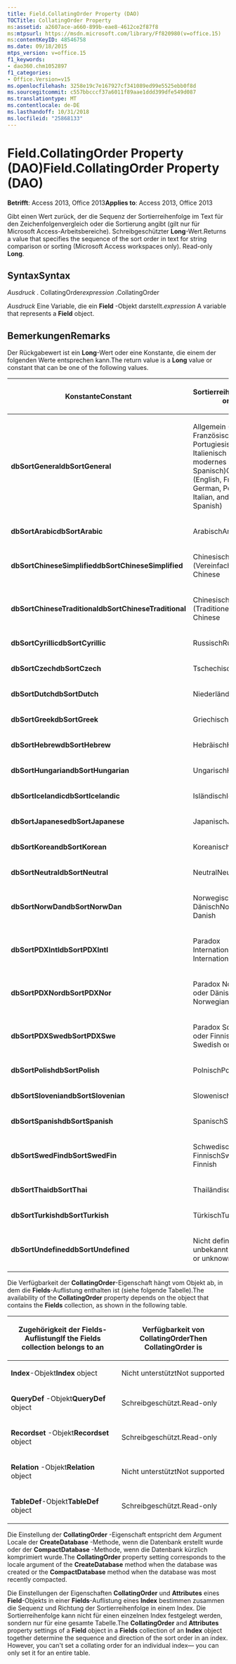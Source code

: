 ```yaml
---
title: Field.CollatingOrder Property (DAO)
TOCTitle: CollatingOrder Property
ms:assetid: a2607ace-a660-899b-eae8-4612ce2f87f8
ms:mtpsurl: https://msdn.microsoft.com/library/Ff820980(v=office.15)
ms:contentKeyID: 48546758
ms.date: 09/18/2015
mtps_version: v=office.15
f1_keywords:
- dao360.chm1052897
f1_categories:
- Office.Version=v15
ms.openlocfilehash: 3258e19c7e167927cf341089ed99e5525ebb0f8d
ms.sourcegitcommit: c557bbcccf37a6011f89aae1ddd399dfe549d087
ms.translationtype: MT
ms.contentlocale: de-DE
ms.lasthandoff: 10/31/2018
ms.locfileid: "25868133"
---
```

# <a name="fieldcollatingorder-property-dao"></a><span data-ttu-id="51d5e-102">Field.CollatingOrder Property (DAO)</span><span class="sxs-lookup"><span data-stu-id="51d5e-102">Field.CollatingOrder Property (DAO)</span></span>


<span data-ttu-id="51d5e-103">**Betrifft**: Access 2013, Office 2013</span><span class="sxs-lookup"><span data-stu-id="51d5e-103">**Applies to**: Access 2013, Office 2013</span></span>

<span data-ttu-id="51d5e-p101">Gibt einen Wert zurück, der die Sequenz der Sortierreihenfolge im Text für den Zeichenfolgenvergleich oder die Sortierung angibt (gilt nur für Microsoft Access-Arbeitsbereiche). Schreibgeschützter **Long**-Wert.</span><span class="sxs-lookup"><span data-stu-id="51d5e-p101">Returns a value that specifies the sequence of the sort order in text for string comparison or sorting (Microsoft Access workspaces only). Read-only **Long**.</span></span>

## <a name="syntax"></a><span data-ttu-id="51d5e-106">Syntax</span><span class="sxs-lookup"><span data-stu-id="51d5e-106">Syntax</span></span>

<span data-ttu-id="51d5e-107">*Ausdruck* . CollatingOrder</span><span class="sxs-lookup"><span data-stu-id="51d5e-107">*expression* .CollatingOrder</span></span>

<span data-ttu-id="51d5e-108">*Ausdruck* Eine Variable, die ein **Field** -Objekt darstellt.</span><span class="sxs-lookup"><span data-stu-id="51d5e-108">*expression* A variable that represents a **Field** object.</span></span>

## <a name="remarks"></a><span data-ttu-id="51d5e-109">Bemerkungen</span><span class="sxs-lookup"><span data-stu-id="51d5e-109">Remarks</span></span>

<span data-ttu-id="51d5e-110">Der Rückgabewert ist ein **Long**-Wert oder eine Konstante, die einem der folgenden Werte entsprechen kann.</span><span class="sxs-lookup"><span data-stu-id="51d5e-110">The return value is a **Long** value or constant that can be one of the following values.</span></span>

<table>
<colgroup>
<col style="width: 50%" />
<col style="width: 50%" />
</colgroup>
<thead>
<tr class="header">
<th><p><span data-ttu-id="51d5e-111">Konstante</span><span class="sxs-lookup"><span data-stu-id="51d5e-111">Constant</span></span></p></th>
<th><p><span data-ttu-id="51d5e-112">Sortierreihenfolge</span><span class="sxs-lookup"><span data-stu-id="51d5e-112">Sort order</span></span></p></th>
</tr>
</thead>
<tbody>
<tr class="odd">
<td><p><span data-ttu-id="51d5e-113"><strong>dbSortGeneral</strong></span><span class="sxs-lookup"><span data-stu-id="51d5e-113"><strong>dbSortGeneral</strong></span></span></p></td>
<td><p><span data-ttu-id="51d5e-114">Allgemein (Englisch, Französisch, Deutsch, Portugiesisch, Italienisch und modernes Spanisch)</span><span class="sxs-lookup"><span data-stu-id="51d5e-114">General (English, French, German, Portuguese, Italian, and Modern Spanish)</span></span></p></td>
</tr>
<tr class="even">
<td><p><span data-ttu-id="51d5e-115"><strong>dbSortArabic</strong></span><span class="sxs-lookup"><span data-stu-id="51d5e-115"><strong>dbSortArabic</strong></span></span></p></td>
<td><p><span data-ttu-id="51d5e-116">Arabisch</span><span class="sxs-lookup"><span data-stu-id="51d5e-116">Arabic</span></span></p></td>
</tr>
<tr class="odd">
<td><p><span data-ttu-id="51d5e-117"><strong>dbSortChineseSimplified</strong></span><span class="sxs-lookup"><span data-stu-id="51d5e-117"><strong>dbSortChineseSimplified</strong></span></span></p></td>
<td><p><span data-ttu-id="51d5e-118">Chinesisch (Vereinfacht)</span><span class="sxs-lookup"><span data-stu-id="51d5e-118">Simplified Chinese</span></span></p></td>
</tr>
<tr class="even">
<td><p><span data-ttu-id="51d5e-119"><strong>dbSortChineseTraditional</strong></span><span class="sxs-lookup"><span data-stu-id="51d5e-119"><strong>dbSortChineseTraditional</strong></span></span></p></td>
<td><p><span data-ttu-id="51d5e-120">Chinesisch (Traditionell)</span><span class="sxs-lookup"><span data-stu-id="51d5e-120">Traditional Chinese</span></span></p></td>
</tr>
<tr class="odd">
<td><p><span data-ttu-id="51d5e-121"><strong>dbSortCyrillic</strong></span><span class="sxs-lookup"><span data-stu-id="51d5e-121"><strong>dbSortCyrillic</strong></span></span></p></td>
<td><p><span data-ttu-id="51d5e-122">Russisch</span><span class="sxs-lookup"><span data-stu-id="51d5e-122">Russian</span></span></p></td>
</tr>
<tr class="even">
<td><p><span data-ttu-id="51d5e-123"><strong>dbSortCzech</strong></span><span class="sxs-lookup"><span data-stu-id="51d5e-123"><strong>dbSortCzech</strong></span></span></p></td>
<td><p><span data-ttu-id="51d5e-124">Tschechisch</span><span class="sxs-lookup"><span data-stu-id="51d5e-124">Czech</span></span></p></td>
</tr>
<tr class="odd">
<td><p><span data-ttu-id="51d5e-125"><strong>dbSortDutch</strong></span><span class="sxs-lookup"><span data-stu-id="51d5e-125"><strong>dbSortDutch</strong></span></span></p></td>
<td><p><span data-ttu-id="51d5e-126">Niederländisch</span><span class="sxs-lookup"><span data-stu-id="51d5e-126">Dutch</span></span></p></td>
</tr>
<tr class="even">
<td><p><span data-ttu-id="51d5e-127"><strong>dbSortGreek</strong></span><span class="sxs-lookup"><span data-stu-id="51d5e-127"><strong>dbSortGreek</strong></span></span></p></td>
<td><p><span data-ttu-id="51d5e-128">Griechisch</span><span class="sxs-lookup"><span data-stu-id="51d5e-128">Greek</span></span></p></td>
</tr>
<tr class="odd">
<td><p><span data-ttu-id="51d5e-129"><strong>dbSortHebrew</strong></span><span class="sxs-lookup"><span data-stu-id="51d5e-129"><strong>dbSortHebrew</strong></span></span></p></td>
<td><p><span data-ttu-id="51d5e-130">Hebräisch</span><span class="sxs-lookup"><span data-stu-id="51d5e-130">Hebrew</span></span></p></td>
</tr>
<tr class="even">
<td><p><span data-ttu-id="51d5e-131"><strong>dbSortHungarian</strong></span><span class="sxs-lookup"><span data-stu-id="51d5e-131"><strong>dbSortHungarian</strong></span></span></p></td>
<td><p><span data-ttu-id="51d5e-132">Ungarisch</span><span class="sxs-lookup"><span data-stu-id="51d5e-132">Hungarian</span></span></p></td>
</tr>
<tr class="odd">
<td><p><span data-ttu-id="51d5e-133"><strong>dbSortIcelandic</strong></span><span class="sxs-lookup"><span data-stu-id="51d5e-133"><strong>dbSortIcelandic</strong></span></span></p></td>
<td><p><span data-ttu-id="51d5e-134">Isländisch</span><span class="sxs-lookup"><span data-stu-id="51d5e-134">Icelandic</span></span></p></td>
</tr>
<tr class="even">
<td><p><span data-ttu-id="51d5e-135"><strong>dbSortJapanese</strong></span><span class="sxs-lookup"><span data-stu-id="51d5e-135"><strong>dbSortJapanese</strong></span></span></p></td>
<td><p><span data-ttu-id="51d5e-136">Japanisch</span><span class="sxs-lookup"><span data-stu-id="51d5e-136">Japanese</span></span></p></td>
</tr>
<tr class="odd">
<td><p><span data-ttu-id="51d5e-137"><strong>dbSortKorean</strong></span><span class="sxs-lookup"><span data-stu-id="51d5e-137"><strong>dbSortKorean</strong></span></span></p></td>
<td><p><span data-ttu-id="51d5e-138">Koreanisch</span><span class="sxs-lookup"><span data-stu-id="51d5e-138">Korean</span></span></p></td>
</tr>
<tr class="even">
<td><p><span data-ttu-id="51d5e-139"><strong>dbSortNeutral</strong></span><span class="sxs-lookup"><span data-stu-id="51d5e-139"><strong>dbSortNeutral</strong></span></span></p></td>
<td><p><span data-ttu-id="51d5e-140">Neutral</span><span class="sxs-lookup"><span data-stu-id="51d5e-140">Neutral</span></span></p></td>
</tr>
<tr class="odd">
<td><p><span data-ttu-id="51d5e-141"><strong>dbSortNorwDan</strong></span><span class="sxs-lookup"><span data-stu-id="51d5e-141"><strong>dbSortNorwDan</strong></span></span></p></td>
<td><p><span data-ttu-id="51d5e-142">Norwegisch oder Dänisch</span><span class="sxs-lookup"><span data-stu-id="51d5e-142">Norwegian or Danish</span></span></p></td>
</tr>
<tr class="even">
<td><p><span data-ttu-id="51d5e-143"><strong>dbSortPDXIntl</strong></span><span class="sxs-lookup"><span data-stu-id="51d5e-143"><strong>dbSortPDXIntl</strong></span></span></p></td>
<td><p><span data-ttu-id="51d5e-144">Paradox International</span><span class="sxs-lookup"><span data-stu-id="51d5e-144">Paradox International</span></span></p></td>
</tr>
<tr class="odd">
<td><p><span data-ttu-id="51d5e-145"><strong>dbSortPDXNor</strong></span><span class="sxs-lookup"><span data-stu-id="51d5e-145"><strong>dbSortPDXNor</strong></span></span></p></td>
<td><p><span data-ttu-id="51d5e-146">Paradox Norwegisch oder Dänisch</span><span class="sxs-lookup"><span data-stu-id="51d5e-146">Paradox Norwegian or Danish</span></span></p></td>
</tr>
<tr class="even">
<td><p><span data-ttu-id="51d5e-147"><strong>dbSortPDXSwe</strong></span><span class="sxs-lookup"><span data-stu-id="51d5e-147"><strong>dbSortPDXSwe</strong></span></span></p></td>
<td><p><span data-ttu-id="51d5e-148">Paradox Schwedisch oder Finnisch</span><span class="sxs-lookup"><span data-stu-id="51d5e-148">Paradox Swedish or Finnish</span></span></p></td>
</tr>
<tr class="odd">
<td><p><span data-ttu-id="51d5e-149"><strong>dbSortPolish</strong></span><span class="sxs-lookup"><span data-stu-id="51d5e-149"><strong>dbSortPolish</strong></span></span></p></td>
<td><p><span data-ttu-id="51d5e-150">Polnisch</span><span class="sxs-lookup"><span data-stu-id="51d5e-150">Polish</span></span></p></td>
</tr>
<tr class="even">
<td><p><span data-ttu-id="51d5e-151"><strong>dbSortSlovenian</strong></span><span class="sxs-lookup"><span data-stu-id="51d5e-151"><strong>dbSortSlovenian</strong></span></span></p></td>
<td><p><span data-ttu-id="51d5e-152">Slowenisch</span><span class="sxs-lookup"><span data-stu-id="51d5e-152">Slovenian</span></span></p></td>
</tr>
<tr class="odd">
<td><p><span data-ttu-id="51d5e-153"><strong>dbSortSpanish</strong></span><span class="sxs-lookup"><span data-stu-id="51d5e-153"><strong>dbSortSpanish</strong></span></span></p></td>
<td><p><span data-ttu-id="51d5e-154">Spanisch</span><span class="sxs-lookup"><span data-stu-id="51d5e-154">Spanish</span></span></p></td>
</tr>
<tr class="even">
<td><p><span data-ttu-id="51d5e-155"><strong>dbSortSwedFin</strong></span><span class="sxs-lookup"><span data-stu-id="51d5e-155"><strong>dbSortSwedFin</strong></span></span></p></td>
<td><p><span data-ttu-id="51d5e-156">Schwedisch oder Finnisch</span><span class="sxs-lookup"><span data-stu-id="51d5e-156">Swedish or Finnish</span></span></p></td>
</tr>
<tr class="odd">
<td><p><span data-ttu-id="51d5e-157"><strong>dbSortThai</strong></span><span class="sxs-lookup"><span data-stu-id="51d5e-157"><strong>dbSortThai</strong></span></span></p></td>
<td><p><span data-ttu-id="51d5e-158">Thailändisch</span><span class="sxs-lookup"><span data-stu-id="51d5e-158">Thai</span></span></p></td>
</tr>
<tr class="even">
<td><p><span data-ttu-id="51d5e-159"><strong>dbSortTurkish</strong></span><span class="sxs-lookup"><span data-stu-id="51d5e-159"><strong>dbSortTurkish</strong></span></span></p></td>
<td><p><span data-ttu-id="51d5e-160">Türkisch</span><span class="sxs-lookup"><span data-stu-id="51d5e-160">Turkish</span></span></p></td>
</tr>
<tr class="odd">
<td><p><span data-ttu-id="51d5e-161"><strong>dbSortUndefined</strong></span><span class="sxs-lookup"><span data-stu-id="51d5e-161"><strong>dbSortUndefined</strong></span></span></p></td>
<td><p><span data-ttu-id="51d5e-162">Nicht definiert oder unbekannt</span><span class="sxs-lookup"><span data-stu-id="51d5e-162">Undefined or unknown</span></span></p></td>
</tr>
</tbody>
</table>


<span data-ttu-id="51d5e-163">Die Verfügbarkeit der **CollatingOrder**-Eigenschaft hängt vom Objekt ab, in dem die **Fields**-Auflistung enthalten ist (siehe folgende Tabelle).</span><span class="sxs-lookup"><span data-stu-id="51d5e-163">The availability of the **CollatingOrder** property depends on the object that contains the **Fields** collection, as shown in the following table.</span></span>

<table>
<colgroup>
<col style="width: 50%" />
<col style="width: 50%" />
</colgroup>
<thead>
<tr class="header">
<th><p><span data-ttu-id="51d5e-164">Zugehörigkeit der Fields-Auflistung</span><span class="sxs-lookup"><span data-stu-id="51d5e-164">If the Fields collection belongs to an</span></span></p></th>
<th><p><span data-ttu-id="51d5e-165">Verfügbarkeit von CollatingOrder</span><span class="sxs-lookup"><span data-stu-id="51d5e-165">Then CollatingOrder is</span></span></p></th>
</tr>
</thead>
<tbody>
<tr class="odd">
<td><p><span data-ttu-id="51d5e-166"><strong>Index</strong>-Objekt</span><span class="sxs-lookup"><span data-stu-id="51d5e-166"><strong>Index</strong> object</span></span></p></td>
<td><p><span data-ttu-id="51d5e-167">Nicht unterstützt</span><span class="sxs-lookup"><span data-stu-id="51d5e-167">Not supported</span></span></p></td>
</tr>
<tr class="even">
<td><p><span data-ttu-id="51d5e-168"><strong>QueryDef</strong> -Objekt</span><span class="sxs-lookup"><span data-stu-id="51d5e-168"><strong>QueryDef</strong> object</span></span></p></td>
<td><p><span data-ttu-id="51d5e-169">Schreibgeschützt.</span><span class="sxs-lookup"><span data-stu-id="51d5e-169">Read-only</span></span></p></td>
</tr>
<tr class="odd">
<td><p><span data-ttu-id="51d5e-170"><strong>Recordset</strong> -Objekt</span><span class="sxs-lookup"><span data-stu-id="51d5e-170"><strong>Recordset</strong> object</span></span></p></td>
<td><p><span data-ttu-id="51d5e-171">Schreibgeschützt.</span><span class="sxs-lookup"><span data-stu-id="51d5e-171">Read-only</span></span></p></td>
</tr>
<tr class="even">
<td><p><span data-ttu-id="51d5e-172"><strong>Relation</strong> -Objekt</span><span class="sxs-lookup"><span data-stu-id="51d5e-172"><strong>Relation</strong> object</span></span></p></td>
<td><p><span data-ttu-id="51d5e-173">Nicht unterstützt</span><span class="sxs-lookup"><span data-stu-id="51d5e-173">Not supported</span></span></p></td>
</tr>
<tr class="odd">
<td><p><span data-ttu-id="51d5e-174"><strong>TableDef</strong>-Objekt</span><span class="sxs-lookup"><span data-stu-id="51d5e-174"><strong>TableDef</strong> object</span></span></p></td>
<td><p><span data-ttu-id="51d5e-175">Schreibgeschützt.</span><span class="sxs-lookup"><span data-stu-id="51d5e-175">Read-only</span></span></p></td>
</tr>
</tbody>
</table>


<span data-ttu-id="51d5e-176">Die Einstellung der **CollatingOrder** -Eigenschaft entspricht dem Argument Locale der **CreateDatabase** -Methode, wenn die Datenbank erstellt wurde oder der **CompactDatabase** -Methode, wenn die Datenbank kürzlich komprimiert wurde.</span><span class="sxs-lookup"><span data-stu-id="51d5e-176">The **CollatingOrder** property setting corresponds to the locale argument of the **CreateDatabase** method when the database was created or the **CompactDatabase** method when the database was most recently compacted.</span></span>

<span data-ttu-id="51d5e-p102">Die Einstellungen der Eigenschaften **CollatingOrder** und **Attributes** eines **Field**-Objekts in einer **Fields**-Auflistung eines **Index** bestimmen zusammen die Sequenz und Richtung der Sortierreihenfolge in einem Index. Die Sortierreihenfolge kann nicht für einen einzelnen Index festgelegt werden, sondern nur für eine gesamte Tabelle.</span><span class="sxs-lookup"><span data-stu-id="51d5e-p102">The **CollatingOrder** and **Attributes** property settings of a **Field** object in a **Fields** collection of an **Index** object together determine the sequence and direction of the sort order in an index. However, you can't set a collating order for an individual index— you can only set it for an entire table.</span></span>


